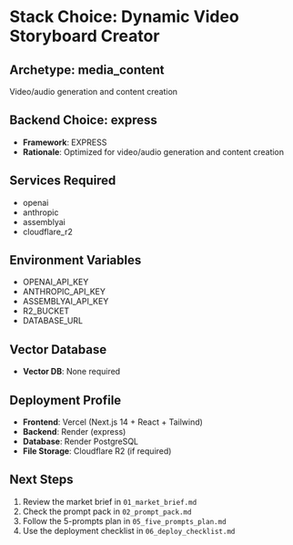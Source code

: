 # Stack Choice: Dynamic Video Storyboard Creator

## Archetype: media_content
Video/audio generation and content creation

## Backend Choice: express
- **Framework**: EXPRESS
- **Rationale**: Optimized for video/audio generation and content creation

## Services Required
- openai
- anthropic
- assemblyai
- cloudflare_r2

## Environment Variables
- OPENAI_API_KEY
- ANTHROPIC_API_KEY
- ASSEMBLYAI_API_KEY
- R2_BUCKET
- DATABASE_URL

## Vector Database
- **Vector DB**: None required

## Deployment Profile
- **Frontend**: Vercel (Next.js 14 + React + Tailwind)
- **Backend**: Render (express)
- **Database**: Render PostgreSQL
- **File Storage**: Cloudflare R2 (if required)

## Next Steps
1. Review the market brief in `01_market_brief.md`
2. Check the prompt pack in `02_prompt_pack.md`
3. Follow the 5-prompts plan in `05_five_prompts_plan.md`
4. Use the deployment checklist in `06_deploy_checklist.md`
